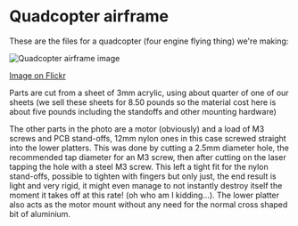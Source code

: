 Quadcopter airframe
===================

These are the files for a quadcopter (four engine flying thing) we're making:

![Quadcopter airframe image](http://farm9.staticflickr.com/8264/8633911459_04e3e30bd6_c.jpg "Quadcopter airframe pieces")

[Image on Flickr](http://www.flickr.com/photos/tomoinn/8633911459/)

Parts are cut from a sheet of 3mm acrylic, using about quarter of one of our sheets (we sell these sheets for 8.50 pounds so the material cost here is about five pounds including the standoffs and other mounting hardware)

The other parts in the photo are a motor (obviously) and a load of M3 screws and PCB stand-offs, 12mm nylon ones in this case screwed straight into the lower platters. This was done by cutting a 2.5mm diameter hole, the recommended tap diameter for an M3 screw, then after cutting on the laser tapping the hole with a steel M3 screw. This left a tight fit for the nylon stand-offs, possible to tighten with fingers but only just, the end result is light and very rigid, it might even manage to not instantly destroy itself the moment it takes off at this rate! (oh who am I kidding...). The lower platter also acts as the motor mount without any need for the normal cross shaped bit of aluminium.

